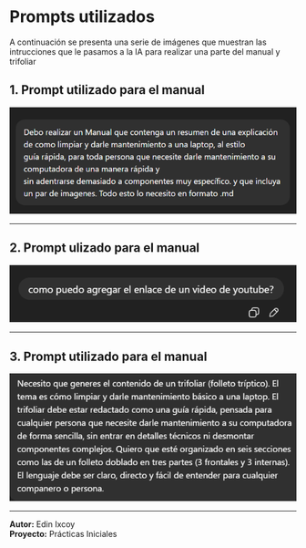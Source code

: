 # Prompts utilizados

A continuación se presenta una serie de imágenes que muestran las intrucciones que le pasamos a la IA para realizar una parte del manual y trifoliar


## 1. Prompt utilizado para el manual

![Herramientas necesarias](Prompt1.png)

---

## 2. Prompt ulizado para el manual

![Apagar la laptop](Prompt2.png)

---

## 3. Prompt utilizado para el manual

![Limpieza de pantalla](Prompt3.png)

---

**Autor:** Edin Ixcoy  
**Proyecto:** Prácticas Iniciales 
